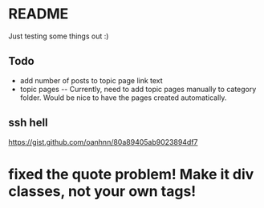 # README

Just testing some things out :)

## Todo
- add number of posts to topic page link text
- topic pages
-- Currently, need to add topic pages manually to category folder. Would be nice to have the pages created automatically.

## ssh hell
https://gist.github.com/oanhnn/80a89405ab9023894df7

# fixed the quote problem! Make it div classes, not your own tags!